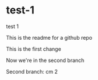 # test-1
test 1

This is the readme for a github repo

This is the first change

Now we're in the second branch

Second branch: cm 2
